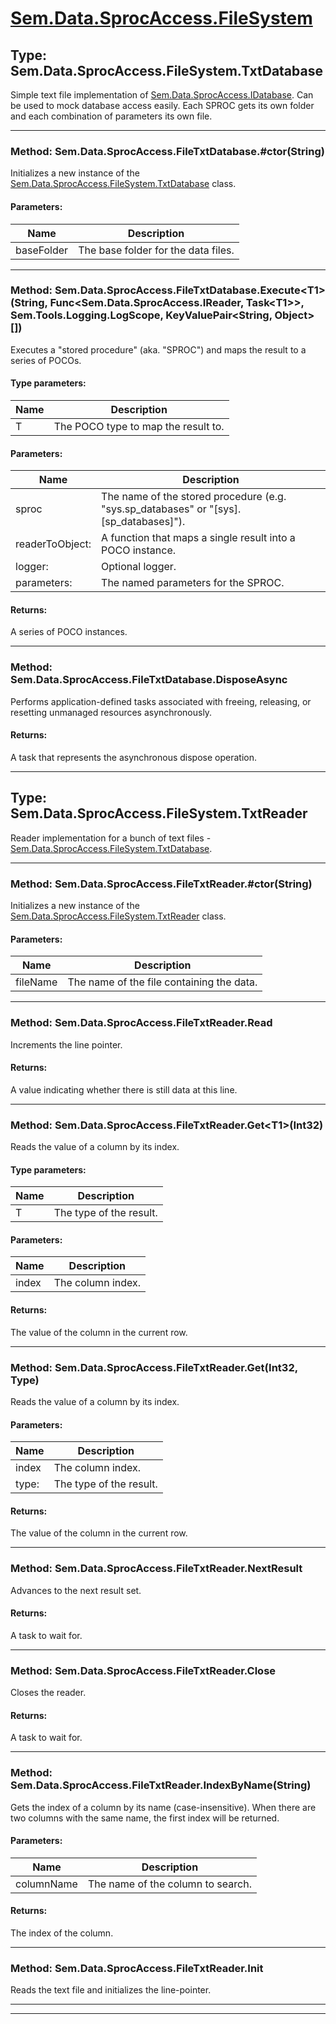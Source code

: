 # [Sem.Data.SprocAccess.FileSystem](#Sem.Data.SprocAccess.FileSystem)

## Type: Sem.Data.SprocAccess.FileSystem.TxtDatabase

 Simple text file implementation of [Sem.Data.SprocAccess.IDatabase](Sem.Data.SprocAccess.md#Sem.Data.SprocAccess.IDatabase). Can be used to mock database access easily. Each SPROC gets its own folder and each combination of parameters its own file. 



---
### Method: Sem.Data.SprocAccess.FileTxtDatabase.#ctor(String)

 Initializes a new instance of the [Sem.Data.SprocAccess.FileSystem.TxtDatabase](Sem.Data.SprocAccess.FileSystem.md#Sem.Data.SprocAccess.FileSystem.TxtDatabase) class. 

#### Parameters:
|Name | Description |
|-----|------|
|baseFolder|The base folder for the data files.|


---
### Method: Sem.Data.SprocAccess.FileTxtDatabase.Execute\<T1>(String, Func\<Sem.Data.SprocAccess.IReader, Task\<T1>>, Sem.Tools.Logging.LogScope, KeyValuePair\<String, Object>[])

 Executes a "stored procedure" (aka. "SPROC") and maps the result to a series of POCOs. 

#### Type parameters:
|Name | Description |
|-----|------|
|T|The POCO type to map the result to.|
#### Parameters:
|Name | Description |
|-----|------|
|sproc|The name of the stored procedure (e.g. "sys.sp_databases" or "[sys].[sp_databases]").|
|readerToObject: |A function that maps a single result into a POCO instance.|
|logger: |Optional logger.|
|parameters: |The named parameters for the SPROC.|

#### Returns:
A series of POCO instances.



---
### Method: Sem.Data.SprocAccess.FileTxtDatabase.DisposeAsync

Performs application-defined tasks associated with freeing, releasing, or resetting unmanaged resources asynchronously.


#### Returns:
A task that represents the asynchronous dispose operation.



---
## Type: Sem.Data.SprocAccess.FileSystem.TxtReader

 Reader implementation for a bunch of text files - [Sem.Data.SprocAccess.FileSystem.TxtDatabase](Sem.Data.SprocAccess.FileSystem.md#Sem.Data.SprocAccess.FileSystem.TxtDatabase). 



---
### Method: Sem.Data.SprocAccess.FileTxtReader.#ctor(String)

 Initializes a new instance of the [Sem.Data.SprocAccess.FileSystem.TxtReader](Sem.Data.SprocAccess.FileSystem.md#Sem.Data.SprocAccess.FileSystem.TxtReader) class. 

#### Parameters:
|Name | Description |
|-----|------|
|fileName|The name of the file containing the data.|


---
### Method: Sem.Data.SprocAccess.FileTxtReader.Read

 Increments the line pointer. 


#### Returns:
A value indicating whether there is still data at this line.



---
### Method: Sem.Data.SprocAccess.FileTxtReader.Get\<T1>(Int32)

 Reads the value of a column by its index. 

#### Type parameters:
|Name | Description |
|-----|------|
|T|The type of the result.|
#### Parameters:
|Name | Description |
|-----|------|
|index|The column index.|

#### Returns:
The value of the column in the current row.



---
### Method: Sem.Data.SprocAccess.FileTxtReader.Get(Int32, Type)

 Reads the value of a column by its index. 

#### Parameters:
|Name | Description |
|-----|------|
|index|The column index.|
|type: |The type of the result.|

#### Returns:
The value of the column in the current row.



---
### Method: Sem.Data.SprocAccess.FileTxtReader.NextResult

 Advances to the next result set. 


#### Returns:
A task to wait for.



---
### Method: Sem.Data.SprocAccess.FileTxtReader.Close

 Closes the reader. 


#### Returns:
A task to wait for.



---
### Method: Sem.Data.SprocAccess.FileTxtReader.IndexByName(String)

 Gets the index of a column by its name (case-insensitive). When there are two columns with the same name, the first index will be returned. 

#### Parameters:
|Name | Description |
|-----|------|
|columnName|The name of the column to search.|

#### Returns:
The index of the column.



---
### Method: Sem.Data.SprocAccess.FileTxtReader.Init

 Reads the text file and initializes the line-pointer. 



---


---
